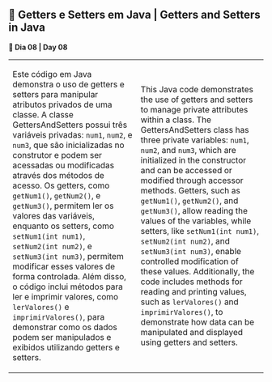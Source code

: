 <h2>🔐 Getters e Setters em Java | Getters and Setters in Java</h2>

<p><strong>📌 Dia 08 | Day 08</strong></p>
<table>
  <tr>
    <td>
	<p>Este código em Java demonstra o uso de getters e setters para manipular atributos privados de uma classe. A classe GettersAndSetters possui três variáveis privadas: <code>num1</code>, <code>num2</code>, e <code>num3</code>, que são inicializadas no construtor e podem ser acessadas ou modificadas através dos métodos de acesso. Os getters, como <code>getNum1()</code>, <code>getNum2()</code>, e <code>getNum3()</code>, permitem ler os valores das variáveis, enquanto os setters, como <code>setNum1(int num1)</code>, <code>setNum2(int num2)</code>, e <code>setNum3(int num3)</code>, permitem modificar esses valores de forma controlada. Além disso, o código inclui métodos para ler e imprimir valores, como <code>lerValores()</code> e <code>imprimirValores()</code>, para demonstrar como os dados podem ser manipulados e exibidos utilizando getters e setters.</p>
    </td>
    <td>     
	<p>This Java code demonstrates the use of getters and setters to manage private attributes within a class. The GettersAndSetters class has three private variables: <code>num1</code>, <code>num2</code>, and <code>num3</code>, which are initialized in the constructor and can be accessed or modified through accessor methods. Getters, such as <code>getNum1()</code>, <code>getNum2()</code>, and <code>getNum3()</code>, allow reading the values of the variables, while setters, like <code>setNum1(int num1)</code>, <code>setNum2(int num2)</code>, and <code>setNum3(int num3)</code>, enable controlled modification of these values. Additionally, the code includes methods for reading and printing values, such as <code>lerValores()</code> and <code>imprimirValores()</code>, to demonstrate how data can be manipulated and displayed using getters and setters.</p>
    </td>
  </tr>
</table>

